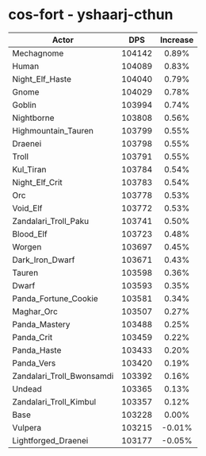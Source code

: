 # cos-fort - yshaarj-cthun
| Actor | DPS | Increase |
|---|:---:|:---:|
|Mechagnome|104142|0.89%|
|Human|104089|0.83%|
|Night_Elf_Haste|104040|0.79%|
|Gnome|104029|0.78%|
|Goblin|103994|0.74%|
|Nightborne|103808|0.56%|
|Highmountain_Tauren|103799|0.55%|
|Draenei|103798|0.55%|
|Troll|103791|0.55%|
|Kul_Tiran|103784|0.54%|
|Night_Elf_Crit|103783|0.54%|
|Orc|103778|0.53%|
|Void_Elf|103772|0.53%|
|Zandalari_Troll_Paku|103741|0.50%|
|Blood_Elf|103723|0.48%|
|Worgen|103697|0.45%|
|Dark_Iron_Dwarf|103671|0.43%|
|Tauren|103598|0.36%|
|Dwarf|103593|0.35%|
|Panda_Fortune_Cookie|103581|0.34%|
|Maghar_Orc|103507|0.27%|
|Panda_Mastery|103488|0.25%|
|Panda_Crit|103459|0.22%|
|Panda_Haste|103433|0.20%|
|Panda_Vers|103420|0.19%|
|Zandalari_Troll_Bwonsamdi|103392|0.16%|
|Undead|103365|0.13%|
|Zandalari_Troll_Kimbul|103357|0.12%|
|Base|103228|0.00%|
|Vulpera|103215|-0.01%|
|Lightforged_Draenei|103177|-0.05%|
